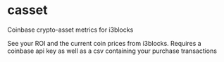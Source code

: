 # casset
Coinbase crypto-asset metrics for i3blocks

See your ROI and the current coin prices from i3blocks. Requires a coinbase api key as well as a csv containing your purchase transactions
